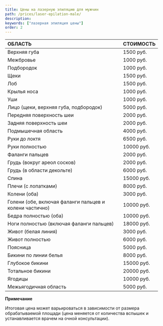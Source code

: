 ```yaml
---
title: Цены на лазерную эпиляцию для мужчин
path: /prices/laser-epilation-male/
description:
keywords: ["лазерная эпиляция цены"]
order: 2
---
```



| ОБЛАСТЬ                                                 | СТОИМОСТЬ  |
|:--------------------------------------------------------|:-----------|
| Верхняя губа                                            | 1500 руб.  |
| Межбровье                                               | 1000 руб.  |
| Подбородок                                              | 1000 руб.  |
| Щеки                                                    | 1500 руб.  |
| Лоб                                                     | 1500 руб.  |
| Крылья носа                                             | 1000 руб.  |
| Уши                                                     | 1000 руб.  |
| Лицо (щеки, верхняя губа, подбородок)                   | 5000 руб.  |
| Передняя поверхность шеи                                | 2000 руб.  |
| Задняя поверхность шеи                                  | 2000 руб.  |
| Подмышечная область                                     | 4000 руб.  |
| Руки до локтя                                           | 6500 руб.  |
| Руки полностью                                          | 10000 руб. |
| Фаланги пальцев                                         | 2000 руб.  |
| Грудь (вокруг ареол сосков)                             | 2000 руб.  |
| Грудь (в области декольте)                              | 6000 руб.  |
| Спина                                                   | 15000 руб. |
| Плечи (с лопатками)                                     | 8000 руб.  |
| Колени (оба)                                            | 3000 руб.  |
| Голени (обе, включая фаланги пальцев и колени частично) | 10000 руб. |
| Бедра полностью (оба)                                   | 10000 руб. |
| Ноги полностью (включая фаланги пальцев)                | 18000 руб. |
| Живот (белая линия)                                     | 3000 руб.  |
| Живот полностью                                         | 6000 руб.  |
| Поясница                                                | 5000 руб.  |
| Бикини по линии белья                                   | 8000 руб.  |
| Глубокое бикини                                         | 15000 руб. |
| Тотальное бикини                                        | 20000 руб. |
| Ягодицы                                                 | 10000 руб. |
| Межьягодичная область                                   | 5000 руб.  |

**Примечание**

Итоговая цена может варьироваться в зависимости от размера
обрабатываемой площади (цена меняется от количества вспышек и
устанавливается врачем на очной консультации).
